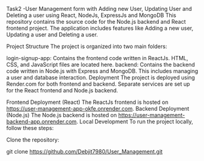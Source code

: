 Task2 -User Management form with Adding new User, Updating User and Deleting a user using React, NodeJs, ExpressJs and MongoDB
This repository contains the source code for the Node.js backend and React frontend project. The application includes features like Adding a new user, Updating a user and Deleting a user.

Project Structure
The project is organized into two main folders:

login-signup-app: Contains the frontend code written in ReactJs. HTML, CSS, and JavaScript files are located here.
backend: Contains the backend code written in Node.js with Express and MongoDB. This includes managing a user and database interaction.
Deployment
The project is deployed using Render.com for both frontend and backend. Separate services are set up for the React frontend and Node.js backend.

Frontend Deployment (React)
The ReactJs frontend is hosted on https://user-management-app-okfe.onrender.com.
Backend Deployment (Node.js)
The Node.js backend is hosted on https://user-management-backend-app.onrender.com.
Local Development
To run the project locally, follow these steps:

Clone the repository:

git clone https://github.com/Debjit7980/User_Management.git
